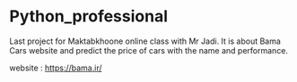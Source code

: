 # Python_professional
Last project for Maktabkhoone online class with Mr Jadi.
It is about Bama Cars website and predict the price of cars with the name and performance.

website : https://bama.ir/
